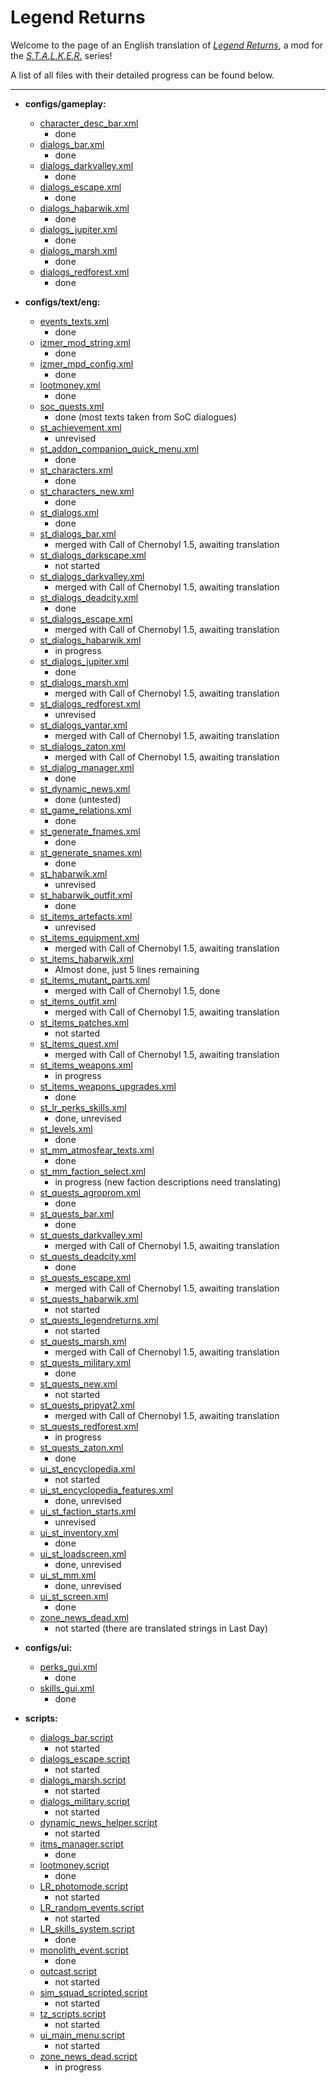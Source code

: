 # Legend Returns
Welcome to the page of an English translation of *[Legend Returns](https://vk.com/legendreturns)*, a mod for the *[S.T.A.L.K.E.R.](https://en.wikipedia.org/wiki/S.T.A.L.K.E.R.)* series!

A list of all files with their detailed progress can be found below.

---


- **configs/gameplay:**
	- [character_desc_bar.xml](gamedata/configs/gameplay/character_desc_bar.xml)
		- done
	- [dialogs_bar.xml](gamedata/configs/gameplay/dialogs_bar.xml)
		- done
	- [dialogs_darkvalley.xml](gamedata/configs/gameplay/dialogs_darkvalley.xml)
		- done
	- [dialogs_escape.xml](gamedata/configs/gameplay/dialogs_escape.xml)
		- done
	- [dialogs_habarwik.xml](gamedata/configs/gameplay/dialogs_habarwik.xml)
		- done
	- [dialogs_jupiter.xml](gamedata/configs/gameplay/dialogs_jupiter.xml)
		- done
	- [dialogs_marsh.xml](gamedata/configs/gameplay/dialogs_marsh.xml)
		- done
	- [dialogs_redforest.xml](gamedata/configs/gameplay/dialogs_redforest.xml)
		- done

- **configs/text/eng:**
	- [events_texts.xml](gamedata/configs/text/eng/events_texts.xml)
		- done
	- [izmer_mod_string.xml](gamedata/configs/text/eng/izmer_mod_string.xml)
		- done
	- [izmer_mpd_config.xml](gamedata/configs/text/eng/izmer_mpd_config.xml)
		- done
	- [lootmoney.xml](gamedata/configs/text/eng/lootmoney.xml)
		- done
	- [soc_quests.xml](gamedata/configs/text/eng/soc_quests.xml)
		- done (most texts taken from SoC dialogues)
	- [st_achievement.xml](gamedata/configs/text/eng/st_achievement.xml)
		- unrevised
	- [st_addon_companion_quick_menu.xml](gamedata/configs/text/eng/st_addon_companion_quick_menu.xml)
		- done
	- [st_characters.xml](gamedata/configs/text/eng/st_characters.xml)
		- done
	- [st_characters_new.xml](gamedata/configs/text/eng/st_characters_new.xml)
		- done
	- [st_dialogs.xml](gamedata/configs/text/rus/st_dialogs.xml)
		- done
	- [st_dialogs_bar.xml](gamedata/configs/text/eng/st_dialogs_bar.xml)
		- merged with Call of Chernobyl 1.5, awaiting translation
	- [st_dialogs_darkscape.xml](gamedata/configs/text/rus/st_dialogs_darkscape.xml)
		- not started
	- [st_dialogs_darkvalley.xml](gamedata/configs/text/eng/st_dialogs_darkvalley.xml)
		- merged with Call of Chernobyl 1.5, awaiting translation
	- [st_dialogs_deadcity.xml](gamedata/configs/text/eng/st_dialogs_deadcity.xml)
		- done
	- [st_dialogs_escape.xml](gamedata/configs/text/eng/st_dialogs_escape.xml)
		- merged with Call of Chernobyl 1.5, awaiting translation
	- [st_dialogs_habarwik.xml](gamedata/configs/text/rus/st_dialogs_habarwik.xml)
		- in progress
	- [st_dialogs_jupiter.xml](gamedata/configs/text/eng/st_dialogs_jupiter.xml)
		- done
	- [st_dialogs_marsh.xml](gamedata/configs/text/eng/st_dialogs_marsh.xml)
		- merged with Call of Chernobyl 1.5, awaiting translation
	- [st_dialogs_redforest.xml](gamedata/configs/text/eng/st_dialogs_redforest.xml)
		- unrevised
	- [st_dialogs_yantar.xml](gamedata/configs/text/eng/st_dialogs_yantar.xml)
		- merged with Call of Chernobyl 1.5, awaiting translation
	- [st_dialogs_zaton.xml](gamedata/configs/text/eng/st_dialogs_zaton.xml)
		- merged with Call of Chernobyl 1.5, awaiting translation
	- [st_dialog_manager.xml](gamedata/configs/text/eng/st_dialog_manager.xml)
		- done
	- [st_dynamic_news.xml](gamedata/configs/text/eng/st_dynamic_news.xml)
		- done (untested)
	- [st_game_relations.xml](gamedata/configs/text/eng/st_game_relations.xml)
		- done
	- [st_generate_fnames.xml](gamedata/configs/text/eng/st_generate_fnames.xml)
		- done
	- [st_generate_snames.xml](gamedata/configs/text/eng/st_generate_snames.xml)
		- done
	- [st_habarwik.xml](gamedata/configs/text/eng/st_habarwik.xml)
		- unrevised
	- [st_habarwik_outfit.xml](gamedata/configs/text/eng/st_habarwik_outfit.xml)
		- done
	- [st_items_artefacts.xml](gamedata/configs/text/eng/st_items_artefacts.xml)
		- unrevised
	- [st_items_equipment.xml](gamedata/configs/text/eng/st_items_equipment.xml)
		- merged with Call of Chernobyl 1.5, awaiting translation
	- [st_items_habarwik.xml](gamedata/configs/text/eng/st_items_habarwik.xml)
		- Almost done, just 5 lines remaining
	- [st_items_mutant_parts.xml](gamedata/configs/text/eng/st_items_mutant_parts.xml)
		- merged with Call of Chernobyl 1.5, done
	- [st_items_outfit.xml](gamedata/configs/text/eng/st_items_outfit.xml)
		- merged with Call of Chernobyl 1.5, awaiting translation
	- [st_items_patches.xml](gamedata/configs/text/rus/st_items_patches.xml)
		- not started
	- [st_items_quest.xml](gamedata/configs/text/eng/st_items_quest.xml)
		- merged with Call of Chernobyl 1.5, awaiting translation
	- [st_items_weapons.xml](gamedata/configs/text/eng/st_items_weapons.xml)
		- in progress
	- [st_items_weapons_upgrades.xml](gamedata/configs/text/eng/st_items_weapons_upgrades.xml)
		- done
	- [st_lr_perks_skills.xml](gamedata/configs/text/eng/st_lr_perks_skills.xml)
		- done, unrevised
	- [st_levels.xml](gamedata/configs/text/eng/st_levels.xml)
		- done
	- [st_mm_atmosfear_texts.xml](gamedata/configs/text/eng/st_mm_atmosfear_texts.xml)
		- done
	- [st_mm_faction_select.xml](gamedata/configs/text/eng/st_mm_faction_select.xml)
		- in progress (new faction descriptions need translating)
	- [st_quests_agroprom.xml](gamedata/configs/text/eng/st_quests_agroprom.xml)
		- done
	- [st_quests_bar.xml](gamedata/configs/text/eng/st_quests_bar.xml)
		- done
	- [st_quests_darkvalley.xml](gamedata/configs/text/eng/st_quests_darkvalley.xml)
		- merged with Call of Chernobyl 1.5, awaiting translation
	- [st_quests_deadcity.xml](gamedata/configs/text/eng/st_quests_deadcity.xml)
		- done
	- [st_quests_escape.xml](gamedata/configs/text/eng/st_quests_escape.xml)
		- merged with Call of Chernobyl 1.5, awaiting translation
	- [st_quests_habarwik.xml](gamedata/configs/text/rus/st_quests_habarwik.xml)
		- not started
	- [st_quests_legendreturns.xml](gamedata/configs/text/rus/st_quests_legendreturns.xml)
		- not started
	- [st_quests_marsh.xml](gamedata/configs/text/eng/st_quests_marsh.xml)
		- merged with Call of Chernobyl 1.5, awaiting translation
	- [st_quests_military.xml](gamedata/configs/text/eng/st_quests_military.xml)
		- done
	- [st_quests_new.xml](gamedata/configs/text/rus/st_quests_new.xml)
		- not started
	- [st_quests_pripyat2.xml](gamedata/configs/text/eng/st_quests_pripyat2.xml)
		- merged with Call of Chernobyl 1.5, awaiting translation
	- [st_quests_redforest.xml](gamedata/configs/text/eng/st_quests_redforest.xml)
		- in progress
	- [st_quests_zaton.xml](gamedata/configs/text/eng/st_quests_zaton.xml)
		- done
	- [ui_st_encyclopedia.xml](gamedata/configs/text/rus/ui_st_encyclopedia.xml)
		- not started
	- [ui_st_encyclopedia_features.xml](gamedata/configs/text/eng/ui_st_encyclopedia_features.xml)
		- done, unrevised
	- [ui_st_faction_starts.xml](gamedata/configs/text/eng/ui_st_faction_starts.xml)
		- unrevised
	- [ui_st_inventory.xml](gamedata/configs/text/eng/ui_st_inventory.xml)
		- done
	- [ui_st_loadscreen.xml](gamedata/configs/text/eng/ui_st_loadscreen.xml)
		- done, unrevised
	- [ui_st_mm.xml](gamedata/configs/text/eng/ui_st_mm.xml)
		- done, unrevised
	- [ui_st_screen.xml](gamedata/configs/text/eng/ui_st_screen.xml)
		- done
	- [zone_news_dead.xml](gamedata/configs/text/rus/zone_news_dead.xml)
		- not started (there are translated strings in Last Day)

- **configs/ui:**
	- [perks_gui.xml](gamedata/configs/ui/perks_gui.xml)
		- done
	- [skills_gui.xml](gamedata/configs/ui/skills_gui.xml)
		- done

- **scripts:**
	- [dialogs_bar.script](gamedata/scripts/dialogs_bar.script)
		- not started
	- [dialogs_escape.script](gamedata/scripts/dialogs_escape.script)
		- not started
	- [dialogs_marsh.script](gamedata/scripts/dialogs_marsh.script)
		- not started
	- [dialogs_military.script](gamedata/scripts/dialogs_military.script)
		- not started
	- [dynamic_news_helper.script](gamedata/scripts/dynamic_news_helper.script)
		- not started
	- [itms_manager.script](gamedata/scripts/itms_manager.script)
		- done
	- [lootmoney.script](gamedata/scripts/lootmoney.script)
		- done
	- [LR_photomode.script](gamedata/scripts/LR_photomode.script)
		- not started
	- [LR_random_events.script](gamedata/scripts/LR_random_events.script)
		- not started
	- [LR_skills_system.script](gamedata/scripts/LR_skills_system.script)
		- done
	- [monolith_event.script](gamedata/scripts/monolith_event.script)
		- done
	- [outcast.script](gamedata/scripts/outcast.script)
		- not started
	- [sim_squad_scripted.script](gamedata/scripts/sim_squad_scripted.script)
		- not started
	- [tz_scripts.script](gamedata/scripts/tz_scripts.script)
		- not started
	- [ui_main_menu.script](gamedata/scripts/ui_main_menu.script)
		- not started
	- [zone_news_dead.script](gamedata/scripts/zone_news_dead.script)
		- in progress
